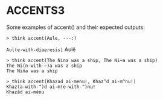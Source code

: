 # ACCENTS3
  Some examples of accent() and their expected outputs:

    > think accent(Aule, ---:)
`Aul(e-with-diaeresis)`
    Aulë

    > think accent(The Nina was a ship, The Ni~a was a ship)
    The Ni(n-with-~)a was a ship
    The Niña was a ship

    > think accent(Khazad ai-menu!, Khaz^d ai-m^nu!)
    Khaz(a-with-^)d ai-m(e-with-^)nu!
    Khazâd ai-mênu

